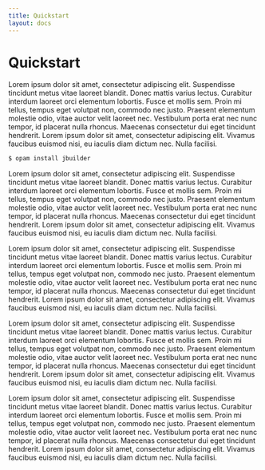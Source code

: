 ```yaml
---
title: Quickstart
layout: docs
---
```

# Quickstart
Lorem ipsum dolor sit amet, consectetur adipiscing elit. Suspendisse
tincidunt metus vitae laoreet blandit. Donec mattis varius lectus.
Curabitur interdum laoreet orci elementum lobortis. Fusce et mollis
sem. Proin mi tellus, tempus eget volutpat non, commodo nec justo.
Praesent elementum molestie odio, vitae auctor velit laoreet nec.
Vestibulum porta erat nec nunc tempor, id placerat nulla rhoncus.
Maecenas consectetur dui eget tincidunt hendrerit. Lorem ipsum
dolor sit amet, consectetur adipiscing elit. Vivamus faucibus
euismod nisi, eu iaculis diam dictum nec. Nulla facilisi.

``` bash
$ opam install jbuilder
```

Lorem ipsum dolor sit amet, consectetur adipiscing elit. Suspendisse
tincidunt metus vitae laoreet blandit. Donec mattis varius lectus.
Curabitur interdum laoreet orci elementum lobortis. Fusce et mollis
sem. Proin mi tellus, tempus eget volutpat non, commodo nec justo.
Praesent elementum molestie odio, vitae auctor velit laoreet nec.
Vestibulum porta erat nec nunc tempor, id placerat nulla rhoncus.
Maecenas consectetur dui eget tincidunt hendrerit. Lorem ipsum
dolor sit amet, consectetur adipiscing elit. Vivamus faucibus
euismod nisi, eu iaculis diam dictum nec. Nulla facilisi.

Lorem ipsum dolor sit amet, consectetur adipiscing elit. Suspendisse
tincidunt metus vitae laoreet blandit. Donec mattis varius lectus.
Curabitur interdum laoreet orci elementum lobortis. Fusce et mollis
sem. Proin mi tellus, tempus eget volutpat non, commodo nec justo.
Praesent elementum molestie odio, vitae auctor velit laoreet nec.
Vestibulum porta erat nec nunc tempor, id placerat nulla rhoncus.
Maecenas consectetur dui eget tincidunt hendrerit. Lorem ipsum
dolor sit amet, consectetur adipiscing elit. Vivamus faucibus
euismod nisi, eu iaculis diam dictum nec. Nulla facilisi.

Lorem ipsum dolor sit amet, consectetur adipiscing elit. Suspendisse
tincidunt metus vitae laoreet blandit. Donec mattis varius lectus.
Curabitur interdum laoreet orci elementum lobortis. Fusce et mollis
sem. Proin mi tellus, tempus eget volutpat non, commodo nec justo.
Praesent elementum molestie odio, vitae auctor velit laoreet nec.
Vestibulum porta erat nec nunc tempor, id placerat nulla rhoncus.
Maecenas consectetur dui eget tincidunt hendrerit. Lorem ipsum
dolor sit amet, consectetur adipiscing elit. Vivamus faucibus
euismod nisi, eu iaculis diam dictum nec. Nulla facilisi.

Lorem ipsum dolor sit amet, consectetur adipiscing elit. Suspendisse
tincidunt metus vitae laoreet blandit. Donec mattis varius lectus.
Curabitur interdum laoreet orci elementum lobortis. Fusce et mollis
sem. Proin mi tellus, tempus eget volutpat non, commodo nec justo.
Praesent elementum molestie odio, vitae auctor velit laoreet nec.
Vestibulum porta erat nec nunc tempor, id placerat nulla rhoncus.
Maecenas consectetur dui eget tincidunt hendrerit. Lorem ipsum
dolor sit amet, consectetur adipiscing elit. Vivamus faucibus
euismod nisi, eu iaculis diam dictum nec. Nulla facilisi.
